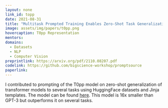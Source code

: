 ```yaml
---
layout: none
link_id: topp
date: 2021-08-31
title: "Multitask Prompted Training Enables Zero-Shot Task Generalization"
image: assets/img/papers/t0pp.png
hovercaption: T0pp Representation
mentors:
domains:
  - Datasets
  - NLP
  - Computer Vision
preprintlink: https://arxiv.org/pdf/2110.08207.pdf
codelink: https://github.com/bigscience-workshop/promptsource
paperlink:
---
```


I contributed to prompting of the T0pp model on zero-shot generalization of transformer models to several tasks using HuggingFace datasets and Jinja templates. The model can be found [here](https://huggingface.co/bigscience/T0pp). This model is 16x smaller than GPT-3 but outperforms it on several tasks.